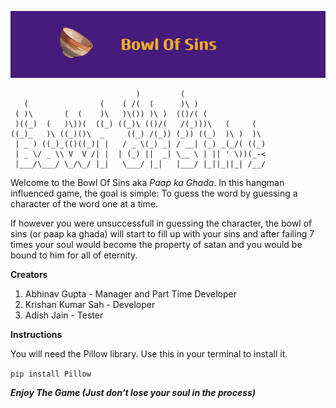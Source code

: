 ![Banner](/Images/Bowl_Of_Sins.png)
```
                            )         (                   
   (                (    ( /(  (      )\ )                
 ( )\       (  (    )\   )\()) )\ )  (()/( (              
 )((_)  (   )\))(  ((_) ((_)\ (()/(   /(_)))\   (     (   
((_)_   )\ ((_)()\  _     ((_) /(_)) (_)) ((_)  )\ )  )\  
 | _ ) ((_)_(()((_)| |   / _ \(_) _| / __| (_) _(_/( ((_) 
 | _ \/ _ \\ V  V /| |  | (_) ||  _| \__ \ | || ' \))(_-< 
 |___/\___/ \_/\_/ |_|   \___/ |_|   |___/ |_||_||_| /__/ 
```                                                          

Welcome to the Bowl Of Sins aka _Paap ka Ghada_.
In this hangman influenced game, the goal is simple: To guess the word by guessing a character of the word one at a time.

If however you were unsuccessfull in guessing the character, the bowl of sins (or paap ka ghada) will start to fill up with your sins and after failing 7 times your soul would become the property of satan and you would be bound to him for all of eternity.

**Creators**
1. Abhinav Gupta - Manager and Part Time Developer
2. Krishan Kumar Sah - Developer
3. Adish Jain - Tester
   
**Instructions**

You will need the Pillow library.
Use this in your terminal to install it.

``` pip install Pillow ```


**_Enjoy The Game (Just don't lose your soul in the process)_**
